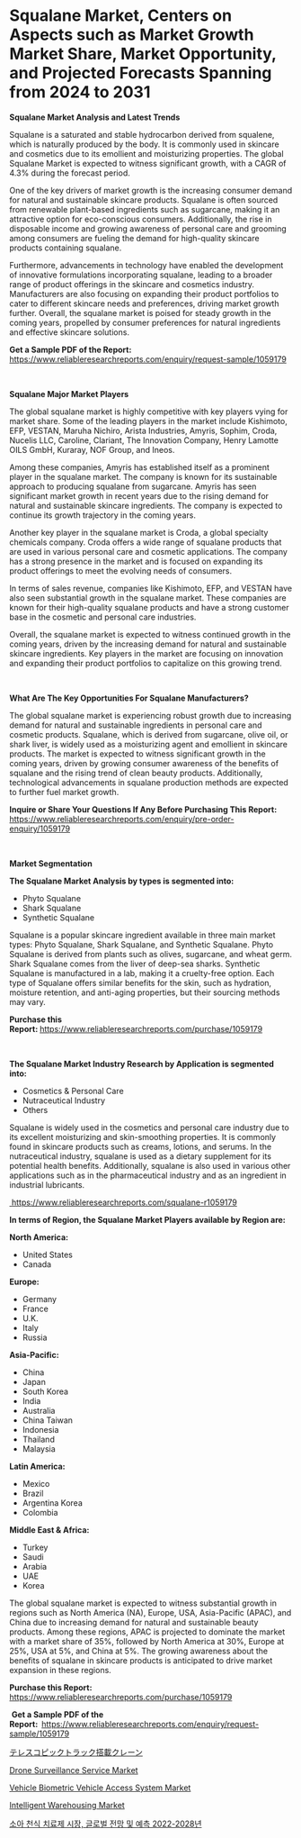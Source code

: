 <p><h1>Squalane Market, Centers on Aspects such as Market Growth Market Share, Market Opportunity, and Projected Forecasts Spanning from 2024 to 2031</h1></p><p><strong>Squalane Market Analysis and Latest Trends</strong></p>
<p><p>Squalane is a saturated and stable hydrocarbon derived from squalene, which is naturally produced by the body. It is commonly used in skincare and cosmetics due to its emollient and moisturizing properties. The global Squalane Market is expected to witness significant growth, with a CAGR of 4.3% during the forecast period.</p><p>One of the key drivers of market growth is the increasing consumer demand for natural and sustainable skincare products. Squalane is often sourced from renewable plant-based ingredients such as sugarcane, making it an attractive option for eco-conscious consumers. Additionally, the rise in disposable income and growing awareness of personal care and grooming among consumers are fueling the demand for high-quality skincare products containing squalane.</p><p>Furthermore, advancements in technology have enabled the development of innovative formulations incorporating squalane, leading to a broader range of product offerings in the skincare and cosmetics industry. Manufacturers are also focusing on expanding their product portfolios to cater to different skincare needs and preferences, driving market growth further. Overall, the squalane market is poised for steady growth in the coming years, propelled by consumer preferences for natural ingredients and effective skincare solutions.</p></p>
<p><strong>Get a Sample PDF of the Report:&nbsp;</strong> <a href="https://www.reliableresearchreports.com/enquiry/request-sample/1059179">https://www.reliableresearchreports.com/enquiry/request-sample/1059179</a></p>
<p>&nbsp;</p>
<p><strong>Squalane Major Market Players</strong></p>
<p><p>The global squalane market is highly competitive with key players vying for market share. Some of the leading players in the market include Kishimoto, EFP, VESTAN, Maruha Nichiro, Arista Industries, Amyris, Sophim, Croda, Nucelis LLC, Caroline, Clariant, The Innovation Company, Henry Lamotte OILS GmbH, Kuraray, NOF Group, and Ineos.</p><p>Among these companies, Amyris has established itself as a prominent player in the squalane market. The company is known for its sustainable approach to producing squalane from sugarcane. Amyris has seen significant market growth in recent years due to the rising demand for natural and sustainable skincare ingredients. The company is expected to continue its growth trajectory in the coming years.</p><p>Another key player in the squalane market is Croda, a global specialty chemicals company. Croda offers a wide range of squalane products that are used in various personal care and cosmetic applications. The company has a strong presence in the market and is focused on expanding its product offerings to meet the evolving needs of consumers.</p><p>In terms of sales revenue, companies like Kishimoto, EFP, and VESTAN have also seen substantial growth in the squalane market. These companies are known for their high-quality squalane products and have a strong customer base in the cosmetic and personal care industries.</p><p>Overall, the squalane market is expected to witness continued growth in the coming years, driven by the increasing demand for natural and sustainable skincare ingredients. Key players in the market are focusing on innovation and expanding their product portfolios to capitalize on this growing trend.</p></p>
<p>&nbsp;</p>
<p><strong>What Are The Key Opportunities For Squalane Manufacturers?</strong></p>
<p><p>The global squalane market is experiencing robust growth due to increasing demand for natural and sustainable ingredients in personal care and cosmetic products. Squalane, which is derived from sugarcane, olive oil, or shark liver, is widely used as a moisturizing agent and emollient in skincare products. The market is expected to witness significant growth in the coming years, driven by growing consumer awareness of the benefits of squalane and the rising trend of clean beauty products. Additionally, technological advancements in squalane production methods are expected to further fuel market growth.</p></p>
<p><strong>Inquire or Share Your Questions If Any Before Purchasing This Report:</strong> <a href="https://www.reliableresearchreports.com/enquiry/pre-order-enquiry/1059179">https://www.reliableresearchreports.com/enquiry/pre-order-enquiry/1059179</a></p>
<p>&nbsp;</p>
<p><strong>Market Segmentation</strong></p>
<p><strong>The Squalane Market Analysis by types is segmented into:</strong></p>
<p><ul><li>Phyto Squalane</li><li>Shark Squalane</li><li>Synthetic Squalane</li></ul></p>
<p><p>Squalane is a popular skincare ingredient available in three main market types: Phyto Squalane, Shark Squalane, and Synthetic Squalane. Phyto Squalane is derived from plants such as olives, sugarcane, and wheat germ. Shark Squalane comes from the liver of deep-sea sharks. Synthetic Squalane is manufactured in a lab, making it a cruelty-free option. Each type of Squalane offers similar benefits for the skin, such as hydration, moisture retention, and anti-aging properties, but their sourcing methods may vary.</p></p>
<p><strong>Purchase this Report:&nbsp;</strong><a href="https://www.reliableresearchreports.com/purchase/1059179">https://www.reliableresearchreports.com/purchase/1059179</a></p>
<p>&nbsp;</p>
<p><strong>The Squalane Market Industry Research by Application is segmented into:</strong></p>
<p><ul><li>Cosmetics & Personal Care</li><li>Nutraceutical Industry</li><li>Others</li></ul></p>
<p><p>Squalane is widely used in the cosmetics and personal care industry due to its excellent moisturizing and skin-smoothing properties. It is commonly found in skincare products such as creams, lotions, and serums. In the nutraceutical industry, squalane is used as a dietary supplement for its potential health benefits. Additionally, squalane is also used in various other applications such as in the pharmaceutical industry and as an ingredient in industrial lubricants.</p></p>
<p><a href="https://www.reliableresearchreports.com/squalane-r1059179">&nbsp;https://www.reliableresearchreports.com/squalane-r1059179</a></p>
<p><strong>In terms of Region, the Squalane Market Players available by Region are:</strong></p>
<p>
    <p> <strong> North America: </strong>
        <ul>
            <li>United States</li>
            <li>Canada</li>
        </ul>
        </p> 
    <p> <strong> Europe: </strong>
        <ul>
            <li>Germany</li>
            <li>France</li>
            <li>U.K.</li>
            <li>Italy</li>
            <li>Russia</li>
        </ul>
        </p> 
    <p> <strong> Asia-Pacific: </strong>
        <ul>
            <li>China</li>
            <li>Japan</li>
            <li>South Korea</li>
            <li>India</li>
            <li>Australia</li>
            <li>China Taiwan</li>
            <li>Indonesia</li>
            <li>Thailand</li>
            <li>Malaysia</li>
        </ul>
        </p> 
    <p> <strong> Latin America: </strong>
        <ul>
            <li>Mexico</li>
            <li>Brazil</li>
            <li>Argentina Korea</li>
            <li>Colombia</li>
        </ul>
        </p> 
    <p> <strong> Middle East & Africa: </strong>
        <ul>
            <li>Turkey</li>
            <li>Saudi</li>
            <li>Arabia</li>
            <li>UAE</li>
            <li>Korea</li>
        </ul>
    </p>
    </p>
<p><p>The global squalane market is expected to witness substantial growth in regions such as North America (NA), Europe, USA, Asia-Pacific (APAC), and China due to increasing demand for natural and sustainable beauty products. Among these regions, APAC is projected to dominate the market with a market share of 35%, followed by North America at 30%, Europe at 25%, USA at 5%, and China at 5%. The growing awareness about the benefits of squalane in skincare products is anticipated to drive market expansion in these regions.</p></p>
<p><strong>Purchase this Report: </strong><a href="https://www.reliableresearchreports.com/purchase/1059179">https://www.reliableresearchreports.com/purchase/1059179</a></p>
<p>&nbsp;<strong>Get a Sample PDF of the Report:&nbsp;&nbsp;</strong><a href="https://www.reliableresearchreports.com/enquiry/request-sample/1059179">https://www.reliableresearchreports.com/enquiry/request-sample/1059179</a></p>
<p><strong></strong></p>
<p><p><a href="https://github.com/DayanaRunolfsdottir/Market-Research-Report-List-1/blob/main/2064708112083.md">テレスコピックトラック搭載クレーン</a></p><p><a href="https://github.com/rahu1506/Market-Research-Report-List-5/blob/main/drone-surveillance-service-market.md">Drone Surveillance Service Market</a></p><p><a href="https://www.linkedin.com/pulse/vehicle-biometric-access-system-market-share-amp-analysis--y1gfc?trackingId=1i02K8xo0LFtnuRQ6SdI7g%3D%3D">Vehicle Biometric Vehicle Access System Market</a></p><p><a href="https://github.com/FassouRP/Market-Research-Report-List-5/blob/main/intelligent-warehousing-market.md">Intelligent Warehousing Market</a></p><p><a href="https://github.com/berlianaparadilla48/Market-Research-Report-List-1/blob/main/2786984130066.md">소아 천식 치료제 시장, 글로벌 전망 및 예측 2022-2028년</a></p></p>